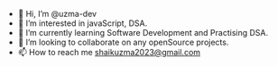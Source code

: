 - 👋 Hi, I’m @uzma-dev
- 👀 I’m interested in javaScript, DSA.
- 🌱 I’m currently learning Software Development and Practising DSA.
- 💞️ I’m looking to collaborate on any openSource projects. 
- 📫 How to reach me shaikuzma2023@gmail.com

<!---
uzma-dev/uzma-dev is a ✨ special ✨ repository because its `README.md` (this file) appears on your GitHub profile.
You can click the Preview link to take a look at your changes.
--->

